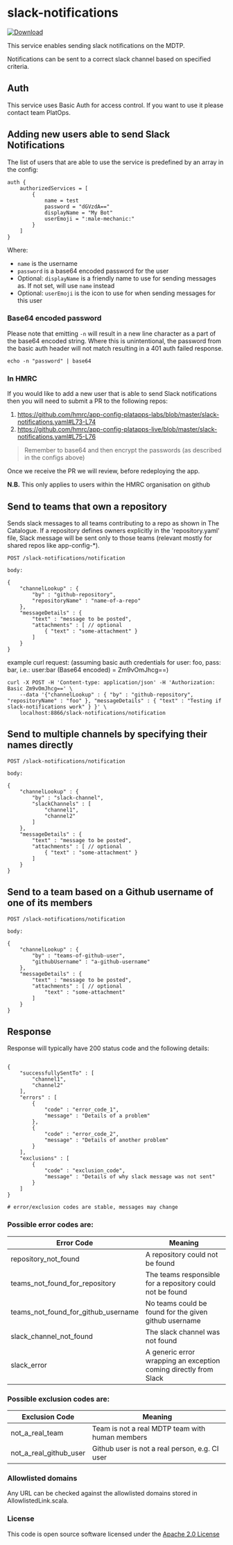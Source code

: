 # slack-notifications

[![Download](https://api.bintray.com/packages/hmrc/releases/slack-notifications/images/download.svg) ](https://bintray.com/hmrc/releases/slack-notifications/_latestVersion)

This service enables sending slack notifications on the MDTP.

Notifications can be sent to a correct slack channel based on specified criteria.

## Auth
This service uses Basic Auth for access control. If you want to use it please contact team PlatOps.

## Adding new users able to send Slack Notifications

The list of users that are able to use the service is predefined by an array in the config:

```
auth {
    authorizedServices = [
        {
            name = test
            password = "dGVzdA=="
            displayName = "My Bot"
            userEmoji = ":male-mechanic:"
        }
    ]
}
```
Where:
 * `name` is the username
 * `password` is a base64 encoded password for the user
 * Optional: `displayName` is a friendly name to use for sending messages as. If not set, will use `name` instead
 * Optional: `userEmoji` is the icon to use for when sending messages for this user
 
### Base64 encoded password

Please note that emitting `-n` will result in a new line character as a part of the base64 encoded string. Where this is unintentional, the password from the basic auth header will not match resulting in a 401 auth failed response.

```
echo -n "password" | base64
```
### In HMRC

If you would like to add a new user that is able to send Slack notifications then you will need to submit a PR to the following repos:

  1. https://github.com/hmrc/app-config-platapps-labs/blob/master/slack-notifications.yaml#L73-L74
  1. https://github.com/hmrc/app-config-platapps-live/blob/master/slack-notifications.yaml#L75-L76

> Remember to base64 and then encrypt the passwords (as described in the configs above)

Once we receive the PR we will review, before redeploying the app.

**N.B.** This only applies to users within the HMRC organisation on github

## Send to teams that own a repository

Sends slack messages to all teams contributing to a repo as shown in The Catalogue.
If a repository defines owners explicitly in the 'repository.yaml' file, Slack message will be sent only to those teams (relevant mostly for shared repos like app-config-*).

```
POST /slack-notifications/notification

body:

{
    "channelLookup" : {
        "by" : "github-repository",
        "repositoryName" : "name-of-a-repo"
    },
    "messageDetails" : {
        "text" : "message to be posted",
        "attachments" : [ // optional
            { "text" : "some-attachment" }
        ]    
    }
}
```

example curl request:
(assuming basic auth credentials for user: foo, pass: bar, i.e.: user:bar (Base64 encoded) = Zm9vOmJhcg==)

```
curl -X POST -H 'Content-type: application/json' -H 'Authorization: Basic Zm9vOmJhcg==' \
    --data '{"channelLookup" : { "by" : "github-repository", "repositoryName" : "foo" }, "messageDetails" : { "text" : "Testing if slack-notifications work" } }' \
    localhost:8866/slack-notifications/notification
```

## Send to multiple channels by specifying their names directly

```
POST /slack-notifications/notification

body:

{
    "channelLookup" : {
        "by" : "slack-channel",
        "slackChannels" : [
            "channel1",
            "channel2"
        ]
    },
    "messageDetails" : {
        "text" : "message to be posted",
        "attachments" : [ // optional
            { "text" : "some-attachment" }
        ]
    }
}
```

## Send to a team based on a Github username of one of its members

```
POST /slack-notifications/notification

body:

{
    "channelLookup" : {
        "by" : "teams-of-github-user",
        "githubUsername" : "a-github-username"
    },
    "messageDetails" : {
        "text" : "message to be posted",
        "attachments" : [ // optional
            "text" : "some-attachment"
        ]
    }
}
```

## Response

Response will typically have 200 status code and the following details:

```

{
    "successfullySentTo" : [
        "channel1",
        "channel2"
    ],
    "errors" : [
        {   
            "code" : "error_code_1",
            "message" : "Details of a problem"
        },
        {
            "code" : "error_code_2",
            "message" : "Details of another problem"
        }
    ],
    "exclusions" : [
        {
            "code" : "exclusion_code",
            "message" : "Details of why slack message was not sent"
        }
    ]
}

# error/exclusion codes are stable, messages may change

```

### Possible error codes are:

|Error Code                              | Meaning                                                                |
|----------------------------------------|------------------------------------------------------------------------|
|repository_not_found                    | A repository could not be found                                        |
|teams_not_found_for_repository          | The teams responsible for a repository could not be found              |
|teams_not_found_for_github_username     | No teams could be found for the given github username                  |
|slack_channel_not_found                 | The slack channel was not found                                        |  
|slack_error                             | A generic error wrapping an exception coming directly from Slack       |

### Possible exclusion codes are:

|Exclusion Code                          | Meaning
|----------------------------------------|------------------------------------------------------------------------|
|not_a_real_team                         | Team is not a real MDTP team with human members                        |
|not_a_real_github_user                  | Github user is not a real person, e.g. CI user                         |

### Allowlisted domains

Any URL can be checked against the allowlisted domains stored in AllowlistedLink.scala.

### License

This code is open source software licensed under the [Apache 2.0 License]("http://www.apache.org/licenses/LICENSE-2.0.html")
